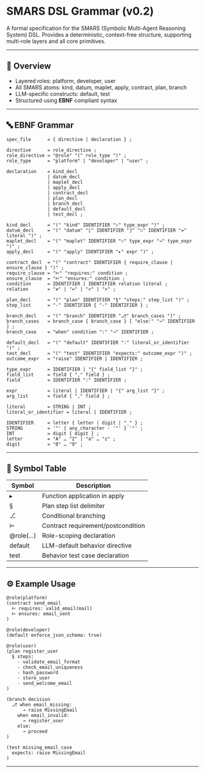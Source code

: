 # SMARS DSL Grammar (v0.2)

A formal specification for the SMARS (Symbolic Multi-Agent Reasoning System) DSL. Provides a deterministic, context-free structure, supporting multi-role layers and all core primitives.

---

## 📘 Overview

- Layered roles: platform, developer, user  
- All SMARS atoms: kind, datum, maplet, apply, contract, plan, branch  
- LLM-specific constructs: default, test  
- Structured using **EBNF** compliant syntax

---

## 🔤 EBNF Grammar

```
spec_file      = { directive | declaration } ;

directive      = role_directive ;
role_directive = "@role" "(" role_type ")" ;
role_type      = "platform" | "developer" | "user" ;

declaration    = kind_decl
               | datum_decl
               | maplet_decl
               | apply_decl
               | contract_decl
               | plan_decl
               | branch_decl
               | default_decl
               | test_decl ;

kind_decl      = "(" "kind" IDENTIFIER "∷" type_expr ")" ;
datum_decl     = "(" "datum" "⟦" IDENTIFIER "⟧" "∷" IDENTIFIER "=" literal ")" ;
maplet_decl    = "(" "maplet" IDENTIFIER "∷" type_expr "→" type_expr ")" ;
apply_decl     = "(" "apply" IDENTIFIER "▸" expr ")" ;

contract_decl  = "(" "contract" IDENTIFIER { require_clause | ensure_clause } ")" ;
require_clause = "⊨" "requires:" condition ;
ensure_clause  = "⊨" "ensures:" condition ;
condition      = IDENTIFIER | IDENTIFIER relation literal ;
relation       = "≠" | "=" | "<" | ">" ;

plan_decl      = "(" "plan" IDENTIFIER "§" "steps:" step_list ")" ;
step_list      = "-" IDENTIFIER { "-" IDENTIFIER } ;

branch_decl    = "(" "branch" IDENTIFIER "⎇" branch_cases ")" ;
branch_cases   = branch_case { branch_case } [ "else:" "→" IDENTIFIER ] ;
branch_case    = "when" condition ":" "→" IDENTIFIER ;

default_decl   = "(" "default" IDENTIFIER ":" literal_or_identifier ")" ;
test_decl      = "(" "test" IDENTIFIER "expects:" outcome_expr ")" ;
outcome_expr   = "raise" IDENTIFIER | IDENTIFIER ;

type_expr      = IDENTIFIER | "{" field_list "}" ;
field_list     = field { "," field } ;
field          = IDENTIFIER ":" IDENTIFIER ;

expr           = literal | IDENTIFIER | "{" arg_list "}" ;
arg_list       = field { "," field } ;

literal        = STRING | INT ;
literal_or_identifier = literal | IDENTIFIER ;

IDENTIFIER     = letter { letter | digit | "_" } ;
STRING         = '"' { any_character - '"' } '"' ;
INT            = digit { digit } ;
letter         = "A" … "Z" | "a" … "z" ;
digit          = "0" … "9" ;
```

---

## 📖 Symbol Table

| Symbol     | Description                     |
|------------|---------------------------------|
| ▸          | Function application in apply   |
| §          | Plan step list delimiter        |
| ⎇          | Conditional branching           |
| ⊨          | Contract requirement/postcondition |
| @role(...) | Role-scoping declaration        |
| default    | LLM-default behavior directive  |
| test       | Behavior test case declaration  |

---

## ⚙️ Example Usage

```
@role(platform)
(contract send_email
  ⊨ requires: valid_email(mail)
  ⊨ ensures: email_sent
)

@role(developer)
(default enforce_json_schema: true)

@role(user)
(plan register_user
  § steps:
    - validate_email_format
    - check_email_uniqueness
    - hash_password
    - store_user
    - send_welcome_email
)

(branch decision
  ⎇ when email_missing:
      → raise MissingEmail
    when email_invalid:
      → register_user
    else:
      → proceed
)

(test missing_email_case
  expects: raise MissingEmail
)
```

---
